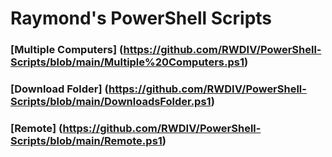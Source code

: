 # Raymond's PowerShell Scripts

### [Multiple Computers] (https://github.com/RWDIV/PowerShell-Scripts/blob/main/Multiple%20Computers.ps1)

### [Download Folder] (https://github.com/RWDIV/PowerShell-Scripts/blob/main/DownloadsFolder.ps1)

### [Remote] (https://github.com/RWDIV/PowerShell-Scripts/blob/main/Remote.ps1)

